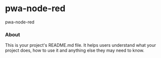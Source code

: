 pwa-node-red
============

pwa-node-red

### About

This is your project's README.md file. It helps users understand what your
project does, how to use it and anything else they may need to know.